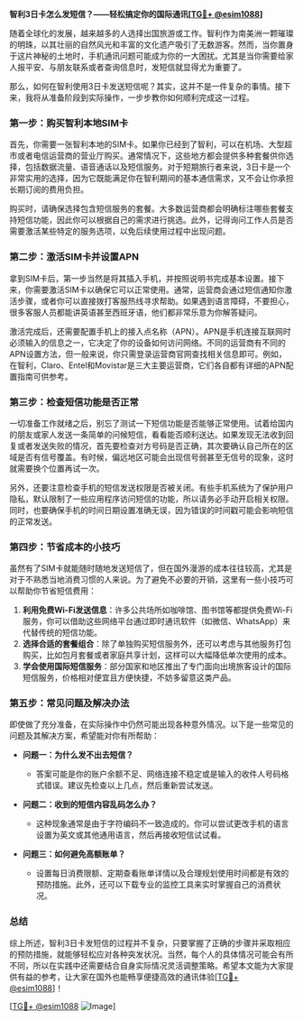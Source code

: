 **智利3日卡怎么发短信？——轻松搞定你的国际通讯[[TG💪+ @esim1088](https://t.me/s/esim1088)]**

随着全球化的发展，越来越多的人选择出国旅游或工作。智利作为南美洲一颗璀璨的明珠，以其壮丽的自然风光和丰富的文化遗产吸引了无数游客。然而，当你置身于这片神秘的土地时，手机通讯问题可能成为你的一大困扰。尤其是当你需要给家人报平安、与朋友联系或者查询信息时，发短信就显得尤为重要了。

那么，如何在智利使用3日卡发送短信呢？其实，这并不是一件复杂的事情。接下来，我将从准备阶段到实际操作，一步步教你如何顺利完成这一过程。

### 第一步：购买智利本地SIM卡

首先，你需要一张智利本地的SIM卡。如果你已经到了智利，可以在机场、大型超市或者电信运营商的营业厅购买。通常情况下，这些地方都会提供多种套餐供你选择，包括数据流量、语音通话以及短信服务。对于短期旅行者来说，3日卡是一个非常实用的选择，因为它既能满足你在智利期间的基本通信需求，又不会让你承担长期订阅的费用负担。

购买时，请确保选择包含短信服务的套餐。大多数运营商都会明确标注哪些套餐支持短信功能，因此你可以根据自己的需求进行挑选。此外，记得询问工作人员是否需要激活某些特定的服务选项，以免后续使用过程中出现问题。

### 第二步：激活SIM卡并设置APN

拿到SIM卡后，第一步当然是将其插入手机，并按照说明书完成基本设置。接下来，你需要激活SIM卡以确保它可以正常使用。通常，运营商会通过短信通知你激活步骤，或者你可以直接拨打客服热线寻求帮助。如果遇到语言障碍，不要担心，很多客服人员都能讲英语甚至西班牙语，他们都非常乐意为你解答疑问。

激活完成后，还需要配置手机上的接入点名称（APN）。APN是手机连接互联网时必须输入的信息之一，它决定了你的设备如何访问网络。不同的运营商有不同的APN设置方法，但一般来说，你只需登录运营商官网查找相关信息即可。例如，在智利，Claro、Entel和Movistar是三大主要运营商，它们各自都有详细的APN配置指南可供参考。

### 第三步：检查短信功能是否正常

一切准备工作就绪之后，别忘了测试一下短信功能是否能够正常使用。试着给国内的朋友或家人发送一条简单的问候短信，看看能否顺利送达。如果发现无法收到回复或者发送失败的情况，首先要检查对方号码是否正确，其次要确认自己所在的区域是否有信号覆盖。有时候，偏远地区可能会出现信号弱甚至无信号的现象，这时就需要换个位置再试一次。

另外，还要注意检查手机的短信发送权限是否被关闭。有些手机系统为了保护用户隐私，默认限制了一些应用程序访问短信的功能，所以请务必手动开启相关权限。同时，也要确保手机的时间日期设置准确无误，因为错误的时间戳可能会影响短信的正常发送。

### 第四步：节省成本的小技巧

虽然有了SIM卡就能随时随地发送短信了，但在国外漫游的成本往往较高，尤其是对于不熟悉当地消费习惯的人来说。为了避免不必要的开销，这里有一些小技巧可以帮助你节省短信费用：

1. **利用免费Wi-Fi发送信息**：许多公共场所如咖啡馆、图书馆等都提供免费Wi-Fi服务，你可以借助这些网络平台通过即时通讯软件（如微信、WhatsApp）来代替传统的短信功能。
2. **选择合适的套餐组合**：除了单独购买短信服务外，还可以考虑与其他服务打包购买，比如包月套餐或者家庭共享计划，这样可以大幅降低单次使用的成本。
3. **学会使用国际短信服务**：部分国家和地区推出了专门面向出境旅客设计的国际短信服务，价格相对便宜且方便快捷，不妨多留意这类产品。

### 第五步：常见问题及解决办法

即使做了充分准备，在实际操作中仍然可能出现各种意外情况。以下是一些常见的问题及其解决方案，希望能对你有所帮助：

- **问题一：为什么发不出去短信？**
  - 答案可能是你的账户余额不足、网络连接不稳定或是输入的收件人号码格式错误。建议先检查以上几点，然后重新尝试发送。
  
- **问题二：收到的短信内容乱码怎么办？**
  - 这种现象通常是由于字符编码不一致造成的。你可以尝试更改手机的语言设置为英文或其他通用语言，然后再接收短信试试看。
  
- **问题三：如何避免高额账单？**
  - 设置每日消费限额、定期查看账单详情以及合理规划使用时间都是有效的预防措施。此外，还可以下载专业的监控工具来实时掌握自己的消费状况。

### 总结

综上所述，智利3日卡发短信的过程并不复杂，只要掌握了正确的步骤并采取相应的预防措施，就能够轻松应对各种突发状况。当然，每个人的具体情况可能会有所不同，所以在实践中还需要结合自身实际情况灵活调整策略。希望本文能为大家提供有益的参考，让大家在国外也能畅享便捷高效的通讯体验[[TG💪+ @esim1088](https://t.me/s/esim1088)]！

[[TG💪+ @esim1088](https://t.me/s/esim1088) ![Image](https://i.postimg.cc/4NQfJmqS/Snipaste-2025-05-13-00-14-12.png)]